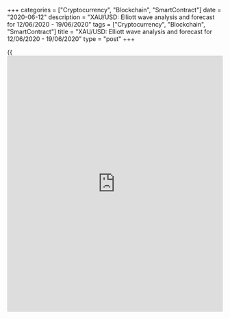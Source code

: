 +++
categories = ["Cryptocurrency", "Blockchain", "SmartContract"]
date = "2020-06-12"
description = "XAU/USD: Elliott wave analysis and forecast for 12/06/2020 - 19/06/2020"
tags = ["Cryptocurrency", "Blockchain", "SmartContract"]
title = "XAU/USD: Elliott wave analysis and forecast for 12/06/2020 - 19/06/2020"
type = "post"
+++

{{<iframe id="large-banner" src="https://www.bounty.group/#slide=5.0" width="100%" height="600" scrolling="no" style="border: 0px solid rgb(216, 221, 230); border-radius: 3px;">}}

June 12, 2020

June 12, 2020

XAU/USD: Elliott wave analysis and forecast for 12/06/2020 –
19/06/2020Alex Geuta

## The pair [XAU/USD][1] remains likely to fall. Estimated pivot point
is at a level of  1764.82.

 **Main scenario:** consider short positions from corrections below the
level of  1764.82 with a target of 1634.13 – 1599.64.

 **Alternative scenario:** breakout and consolidation above the level of
1764.82 will allow the pair to continue rising to the levels of 1800.00
– 1850.00.

 **Analysis:** Supposedly, an ascending correction of larger degree
finished developing in the form of wave (B) on the [daily](https://www.fintecher.org/2020/03/03/forex-trading-daily-strategy/) time frame,
with wave С of (B) formed inside. Apparently, the fifth wave v of C
finished developing on the H4 time frame and wave (C) started forming.
On the H1 time frame the first counter-trend wave of junior level (i) of
i of 1 of (C) has formed and a local correction is developing in the
form of wave (ii) of i  If the presumption is correct, the price will
continue falling to the levels of 1634.13 – 1599.64.  The level of
1764.82 is critical in this scenario as the breakout will enable the
pair to continue growing to the levels of 1800.00 – 1850.00.

![LiteForex: XAU/USD: Elliott wave analysis and forecast for 12/06/2020
– 19/06/2020][2]

* * *

![LiteForex: XAU/USD: Elliott wave analysis and forecast for 12/06/2020
– 19/06/2020][3]

* * *

![LiteForex: XAU/USD: Elliott wave analysis and forecast for 12/06/2020
– 19/06/2020][4]

* * *

P.S. Did you like my article? Share it in social networks: it will be
the best “thank you" :)

Ask me questions and comment below. I’ll be glad to answer your
questions and give necessary explanations.

 **Useful links:**

  * I recommend trying to trade with a reliable broker [here][5]. The system allows you to trade by yourself or copy successful traders from all across the globe.
  * Use my promo-code BLOG for getting deposit bonus 50% on LiteForex platform. Just enter this code in the appropriate field while [depositing][6] your trading account.
  * Telegram channel with high-quality analytics, Forex reviews, training articles, and other useful things for traders <t.me/liteforex>

## Price chart of XAUUSD in real time mode

![XAU/USD: Elliott wave analysis and forecast for 12/06/2020 –
19/06/2020][7]

The content of this article reflects the author’s opinion and does not
necessarily reflect the official position of LiteForex. The material
published on this page is provided for informational purposes only and
should not be considered as the provision of investment advice for the
purposes of Directive 2004/39/EC.

Rate this article:

{{value}}

( {{count}} {{title}} )

   1. my.liteforex.com/trading/chart?symbol=XAUUSD
   2. cdn.liteforex.com/cache/uploads/blog_post/wave-analisys/12-06-2020/XAUUSDH1.png?w=30&s=a31e02e2f78483adc3c60ba7d44cf80b
   3. cdn.liteforex.com/cache/uploads/blog_post/wave-analisys/12-06-2020/XAUUSDH4.png?w=30&s=0a1b6b214cfb648c41f368ee8fdea609
   4. cdn.liteforex.com/cache/uploads/blog_post/wave-analisys/12-06-2020/XAUUSDDaily.png?w=30&s=b7920044c59ba28ce61cd5e87503fe4b
   5. my.liteforex.com/?category=analysts-opinions&slug=xauusd-elliott-wave-analysis-and-forecast-for-12062020---19062020&openPopup=%2Fregistration%2Fpopup&utm_source=blog&utm_medium=article&utm_campaign=bonus
   6. my.liteforex.com/deposit/?category=analysts-opinions&slug=xauusd-elliott-wave-analysis-and-forecast-for-12062020---19062020&promo_code=BLOG&utm_source=blog&utm_medium=article&utm_campaign=bonus
   7. cdn.liteforex.com/cache/uploads/blog_post/wave-analisys/Previews-elliot-waves/xauusd-elliott-wave-analysis-liteforex-blog-preview.jpg?q=75&w=1000&s=76b5be820614e11009e65d30ff4ec08f
